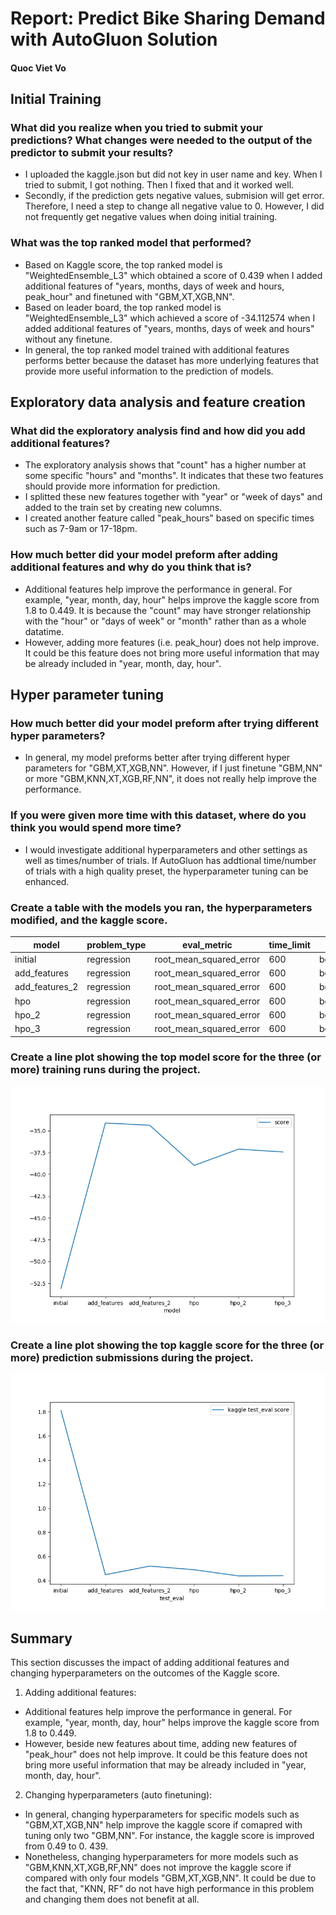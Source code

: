 # Report: Predict Bike Sharing Demand with AutoGluon Solution
#### Quoc Viet Vo

## Initial Training
### What did you realize when you tried to submit your predictions? What changes were needed to the output of the predictor to submit your results?
- I uploaded the kaggle.json but did not key in user name and key. When I tried to submit, I got nothing. Then I fixed that and it worked well.
- Secondly, if the prediction gets negative values, submision will get error. Therefore, I need a step to change all negative value to 0. However, I did not frequently get negative values when doing initial training. 

### What was the top ranked model that performed?
- Based on Kaggle score, the top ranked model is "WeightedEnsemble_L3" which obtained a score of 0.439 when I added additional features of "years, months, days of week and hours, peak_hour" and finetuned with "GBM,XT,XGB,NN".
- Based on leader board, the top ranked model is "WeightedEnsemble_L3" which achieved a score of -34.112574 when I added additional features of "years, months, days of week and hours" without any finetune.
- In general, the top ranked model trained with additional features performs better because the dataset has more underlying features that provide more useful information to the prediction of models.

## Exploratory data analysis and feature creation
### What did the exploratory analysis find and how did you add additional features?
- The exploratory analysis shows that "count" has a higher number at some specific "hours" and "months". It indicates that these two features should provide more information for prediction. 
- I splitted these new features together with "year" or "week of days" and added to the train set by creating new columns.
- I created another feature called "peak_hours" based on specific times such as 7-9am or 17-18pm.

### How much better did your model preform after adding additional features and why do you think that is?
- Additional features help improve the performance in general. For example,  "year, month, day, hour" helps improve the kaggle score from 1.8 to 0.449. It is because the "count" may have stronger relationship with the "hour" or "days of week" or "month" rather than as a whole datatime. 
- However, adding more features (i.e. peak_hour) does not help improve. It could be this feature does not bring more useful information that may be already included in "year, month, day, hour".

## Hyper parameter tuning
### How much better did your model preform after trying different hyper parameters?
- In general, my model preforms better after trying different hyper parameters for "GBM,XT,XGB,NN". However, if I just finetune "GBM,NN" or more "GBM,KNN,XT,XGB,RF,NN", it does not really help improve the performance.

### If you were given more time with this dataset, where do you think you would spend more time?
- I would investigate additional hyperparameters and other settings as well as times/number of trials. If AutoGluon has addtional time/number of trials with a high quality preset, the hyperparameter tuning can be enhanced.

### Create a table with the models you ran, the hyperparameters modified, and the kaggle score.

|model|problem_type|eval_metric|time_limit|presets|num_trials|scheduler|search_strategy|hp-method|score
|--|--|--|--|--|--|--|--|--|--|
|initial|regression|root_mean_squared_error|600|best_quality|None|None|None|default|1.810
|add_features|regression|root_mean_squared_error|600|best_quality|None|None|None|default|0.449
|add_features_2|regression|root_mean_squared_error|600|best_quality|None|None|None|default|0.520
|hpo|regression|root_mean_squared_error|600|best_quality|10|local|auto|GBM,NN|0.490
|hpo_2|regression|root_mean_squared_error|600|best_quality|20|local|auto|GBM,XT,XGB,NN|0.439
|hpo_3|regression|root_mean_squared_error|600|best_quality|30|local|auto|GBM,KNN,XT,XGB,RF,NN|0.441

### Create a line plot showing the top model score for the three (or more) training runs during the project.

![model_train_score.png](img/model_train_score.png)

### Create a line plot showing the top kaggle score for the three (or more) prediction submissions during the project.

![model_test_score.png](img/model_test_score.png)

## Summary

This section discusses the impact of adding additional features and changing hyperparameters on the outcomes of the Kaggle score.

1. Adding additional features:
  - Additional features help improve the performance in general. For example,  "year, month, day, hour" helps improve the kaggle score from 1.8 to 0.449. 
  - However, beside new features about time, adding new features of "peak_hour" does not help improve. It could be this feature does not bring more useful information that may be already included in "year, month, day, hour".

2. Changing hyperparameters (auto finetuning):
  - In general, changing hyperparameters for specific models such as "GBM,XT,XGB,NN" help improve the kaggle score if comapred with tuning only two "GBM,NN". For instance, the kaggle score is improved from 0.49 to 0. 439. 
  - Nonetheless, changing hyperparameters for more models such as "GBM,KNN,XT,XGB,RF,NN" does not improve the kaggle score if compared with only four models "GBM,XT,XGB,NN". It could be due to the fact that, "KNN, RF" do not have high performance in this problem and changing them does not benefit at all.

